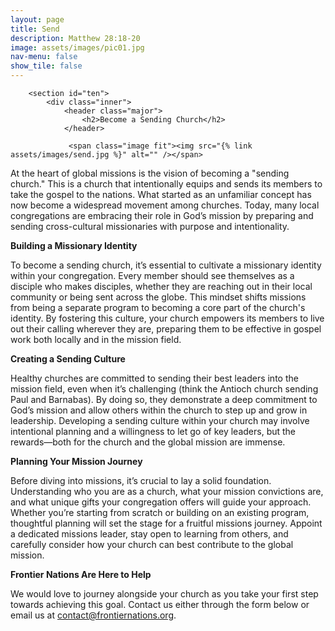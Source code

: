 ```yaml
---
layout: page
title: Send
description: Matthew 28:18-20
image: assets/images/pic01.jpg
nav-menu: false
show_tile: false
---
```


<div id="main" class="alt">

        <section id="ten">
            <div class="inner">
                <header class="major">
                    <h2>Become a Sending Church</h2>
                </header>
				
				 <span class="image fit"><img src="{% link assets/images/send.jpg %}" alt="" /></span>
				 
<p>At the heart of global missions is the vision of becoming a "sending church." This is a church that intentionally equips and sends its members to take the gospel to the nations. What started as an unfamiliar concept has now become a widespread movement among churches. Today, many local congregations are embracing their role in God&rsquo;s mission by preparing and sending cross-cultural missionaries with purpose and intentionality.</p>
<p><strong>Building a Missionary Identity</strong></p>
<p>To become a sending church, it&rsquo;s essential to cultivate a missionary identity within your congregation. Every member should see themselves as a disciple who makes disciples, whether they are reaching out in their local community or being sent across the globe. This mindset shifts missions from being a separate program to becoming a core part of the church's identity. By fostering this culture, your church empowers its members to live out their calling wherever they are, preparing them to be effective in gospel work both locally and in the mission field.</p>
<p><strong>Creating a Sending Culture</strong></p>
<p>Healthy churches are committed to sending their best leaders into the mission field, even when it&rsquo;s challenging (think the Antioch church sending Paul and Barnabas). By doing so, they demonstrate a deep commitment to God&rsquo;s mission and allow others within the church to step up and grow in leadership. Developing a sending culture within your church may involve intentional planning and a willingness to let go of key leaders, but the rewards&mdash;both for the church and the global mission are immense.</p>
<p><strong>Planning Your Mission Journey</strong></p>
<p>Before diving into missions, it&rsquo;s crucial to lay a solid foundation. Understanding who you are as a church, what your mission convictions are, and what unique gifts your congregation offers will guide your approach. Whether you&rsquo;re starting from scratch or building on an existing program, thoughtful planning will set the stage for a fruitful missions journey. Appoint a dedicated missions leader, stay open to learning from others, and carefully consider how your church can best contribute to the global mission.</p>
<p><strong>Frontier Nations&nbsp;Are Here to Help</strong></p>
<p>We would love to journey alongside your church as you take&nbsp;your first step towards achieving this goal. Contact us either through the form below or email us at <a href="mailto:contact@frontiernations.org" target="_blank">contact@frontiernations.org</a>.</p>
            </div>
        </section>

</div>